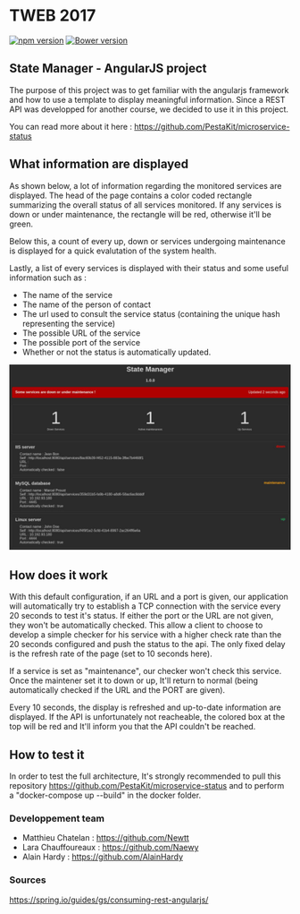 # TWEB 2017

[![npm version](https://badge.fury.io/js/flag-icon-css.svg)](https://badge.fury.io/js/flag-icon-css)
[![Bower version](https://badge.fury.io/bo/flag-icon-css.svg)](https://badge.fury.io/bo/flag-icon-css)



## State Manager - AngularJS project ##

The purpose of this project was to get familiar with the angularjs framework and how to use a template to display meaningful information. Since a REST API was developped for another course, we decided to use it in  this project.

You can read more about it here : https://github.com/PestaKit/microservice-status

## What information are displayed ##

As shown below, a lot of information regarding the monitored services are displayed. The head of the page contains a color coded rectangle summarizing the overall status of all services monitored. If any services is down or under maintenance, the rectangle will be red, otherwise it'll be green.

Below this, a count of every up, down or services undergoing maintenance is displayed for a quick evalutation of the system health.

Lastly, a list of every services is displayed with their status and some useful information such as : 

- The name of the service
- The name of the person of contact
- The url used to consult the service status (containing the unique hash representing the service)
- The possible URL of the service
- The possible port of the service
- Whether or not the status is automatically updated.

![User Interface](https://github.com/Naewy/TWEB-project_03-angular_interface/blob/master/UI.jpg  "User Interface")

## How does it work ##
With this default configuration, if an URL and a port is given, our application will automatically try to establish a TCP connection with the service every 20 seconds to test it's status. If either the port or the URL are not given, they won't be automatically checked. This allow a client to choose to develop a simple checker for his service with a higher check rate than the 20 seconds configured  and push the status to the api. The only fixed delay is the refresh rate of the page (set to 10 seconds here).

If a service is set as "maintenance", our checker won't check this service. Once the maintener set it to down or up, It'll return to normal (being automatically checked if the URL and the PORT are given).

Every 10 seconds, the display is refreshed and up-to-date information are displayed. If the API is unfortunately not reacheable, the colored box at the top will be red and It'll inform you that the API couldn't be reached. 

## How to test it ##

In order to test the full architecture, It's strongly recommended to pull this repository https://github.com/PestaKit/microservice-status and to perform a "docker-compose up --build" in the docker folder.

### Developpement team ###

* Matthieu Chatelan : https://github.com/Newtt
* Lara Chauffoureaux : https://github.com/Naewy
* Alain Hardy : https://github.com/AlainHardy

### Sources

https://spring.io/guides/gs/consuming-rest-angularjs/
